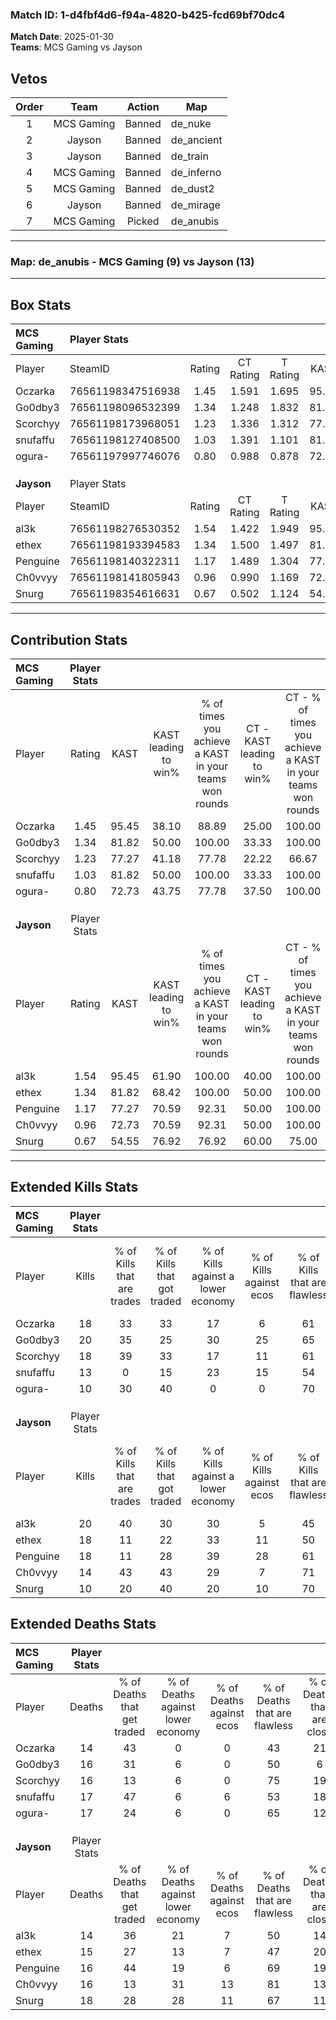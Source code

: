### Match ID: 1-d4fbf4d6-f94a-4820-b425-fcd69bf70dc4  
**Match Date**: 2025-01-30  
**Teams**: MCS Gaming vs Jayson  

## Vetos  

| Order | Team | Action | Map |
| :---: | :--: | :----: | --- |
| 1 | MCS Gaming | Banned | de_nuke |
| 2 | Jayson | Banned | de_ancient |
| 3 | Jayson | Banned | de_train |
| 4 | MCS Gaming | Banned | de_inferno |
| 5 | MCS Gaming | Banned | de_dust2 |
| 6 | Jayson | Banned | de_mirage |
| 7 | MCS Gaming | Picked | de_anubis |

---  

### **Map**: de_anubis - MCS Gaming (9) vs Jayson (13)  
---  

## Box Stats  

| **MCS Gaming** | Player Stats      |        |           |          |       |      |       |         |        |      |     |
| :- | :- | :-: | :-: | :-: | :-: | :-: | :-: | :-: | :-: | :-: | :-: |
| Player         | SteamID           | Rating | CT Rating | T Rating | KAST  | ADR  | Kills | Assists | Deaths | K/D  | HS% |
| Oczarka        | 76561198347516938 |  1.45  |   1.591   |  1.695   | 95.45 | 92.2 |  18   |    6    |   14   | 1.29 | 27  |
| Go0dby3        | 76561198096532399 |  1.34  |   1.248   |  1.832   | 81.82 | 85.3 |  20   |    2    |   16   | 1.25 | 60  |
| Scorchyy       | 76561198173968051 |  1.23  |   1.336   |  1.312   | 77.27 | 82.4 |  18   |    4    |   16   | 1.13 | 27  |
| snufaffu       | 76561198127408500 |  1.03  |   1.391   |  1.101   | 81.82 | 75.1 |  13   |    8    |   17   | 0.76 | 61  |
| ogura-         | 76561197997746076 |  0.80  |   0.988   |  0.878   | 72.73 | 61.0 |  10   |    6    |   17   | 0.59 | 80  |
|                |                   |        |           |          |       |      |       |         |        |      |     |
|                |                   |        |           |          |       |      |       |         |        |      |     |
|                |                   |        |           |          |       |      |       |         |        |      |     |
| **Jayson**     | Player Stats      |        |           |          |       |      |       |         |        |      |     |
| Player         | SteamID           | Rating | CT Rating | T Rating | KAST  | ADR  | Kills | Assists | Deaths | K/D  | HS% |
| al3k           | 76561198276530352 |  1.54  |   1.422   |  1.949   | 95.45 | 97.6 |  20   |    6    |   14   | 1.43 | 55  |
| ethex          | 76561198193394583 |  1.34  |   1.500   |  1.497   | 81.82 | 96.5 |  18   |    6    |   15   | 1.20 | 33  |
| Penguine       | 76561198140322311 |  1.17  |   1.489   |  1.304   | 77.27 | 68.3 |  18   |    2    |   16   | 1.13 | 44  |
| Ch0vvyy        | 76561198141805943 |  0.96  |   0.990   |  1.169   | 72.73 | 61.9 |  14   |    2    |   16   | 0.88 | 28  |
| Snurg          | 76561198354616631 |  0.67  |   0.502   |  1.124   | 54.55 | 67.1 |  10   |    8    |   18   | 0.56 | 40  |
---  

## Contribution Stats  

| **MCS Gaming** | Player Stats |       |                      |                                                        |                           |                                                             |                          |                                                            |
| :- | :-: | :-: | :-: | :-: | :-: | :-: | :-: | :-: |
| Player         |    Rating    | KAST  | KAST leading to win% | % of times you achieve a KAST in your teams won rounds | CT - KAST leading to win% | CT - % of times you achieve a KAST in your teams won rounds | T - KAST leading to win% | T - % of times you achieve a KAST in your teams won rounds |
| Oczarka        |     1.45     | 95.45 |        38.10         |                         88.89                          |           25.00           |                           100.00                            |          55.56           |                           83.33                            |
| Go0dby3        |     1.34     | 81.82 |        50.00         |                         100.00                         |           33.33           |                           100.00                            |          66.67           |                           100.00                           |
| Scorchyy       |     1.23     | 77.27 |        41.18         |                         77.78                          |           22.22           |                            66.67                            |          62.50           |                           83.33                            |
| snufaffu       |     1.03     | 81.82 |        50.00         |                         100.00                         |           33.33           |                           100.00                            |          66.67           |                           100.00                           |
| ogura-         |     0.80     | 72.73 |        43.75         |                         77.78                          |           37.50           |                           100.00                            |          50.00           |                           66.67                            |
|                |              |       |                      |                                                        |                           |                                                             |                          |                                                            |
|                |              |       |                      |                                                        |                           |                                                             |                          |                                                            |
|                |              |       |                      |                                                        |                           |                                                             |                          |                                                            |
| **Jayson**     | Player Stats |       |                      |                                                        |                           |                                                             |                          |                                                            |
| Player         |    Rating    | KAST  | KAST leading to win% | % of times you achieve a KAST in your teams won rounds | CT - KAST leading to win% | CT - % of times you achieve a KAST in your teams won rounds | T - KAST leading to win% | T - % of times you achieve a KAST in your teams won rounds |
| al3k           |     1.54     | 95.45 |        61.90         |                         100.00                         |           40.00           |                           100.00                            |          81.82           |                           100.00                           |
| ethex          |     1.34     | 81.82 |        68.42         |                         100.00                         |           50.00           |                           100.00                            |          81.82           |                           100.00                           |
| Penguine       |     1.17     | 77.27 |        70.59         |                         92.31                          |           50.00           |                           100.00                            |          88.89           |                           88.89                            |
| Ch0vvyy        |     0.96     | 72.73 |        70.59         |                         92.31                          |           50.00           |                           100.00                            |          88.89           |                           88.89                            |
| Snurg          |     0.67     | 54.55 |        76.92         |                         76.92                          |           60.00           |                            75.00                            |          87.50           |                           77.78                            |
---  

## Extended Kills Stats  

| **MCS Gaming** | Player Stats |                            |                            |                                    |                         |                              |                                 |                                       |                    |           |
| :- | :-: | :-: | :-: | :-: | :-: | :-: | :-: | :-: | :-: | :-: |
| Player         |    Kills     | % of Kills that are trades | % of Kills that got traded | % of Kills against a lower economy | % of Kills against ecos | % of Kills that are flawless | % of Kills that are close duels | % of Kills that are assisted by flash | Pistol Round Kills | AWP Kills |
| Oczarka        |      18      |             33             |             33             |                 17                 |            6            |              61              |               11                |                   6                   |         0          |     0     |
| Go0dby3        |      20      |             35             |             25             |                 30                 |           25            |              65              |               10                |                   0                   |         1          |     0     |
| Scorchyy       |      18      |             39             |             33             |                 17                 |           11            |              61              |               11                |                   0                   |         4          |     3     |
| snufaffu       |      13      |             0              |             15             |                 23                 |           15            |              54              |               23                |                   0                   |         3          |     0     |
| ogura-         |      10      |             30             |             40             |                 0                  |            0            |              70              |               30                |                  10                   |         2          |     0     |
|                |              |                            |                            |                                    |                         |                              |                                 |                                       |                    |           |
|                |              |                            |                            |                                    |                         |                              |                                 |                                       |                    |           |
|                |              |                            |                            |                                    |                         |                              |                                 |                                       |                    |           |
| **Jayson**     | Player Stats |                            |                            |                                    |                         |                              |                                 |                                       |                    |           |
| Player         |    Kills     | % of Kills that are trades | % of Kills that got traded | % of Kills against a lower economy | % of Kills against ecos | % of Kills that are flawless | % of Kills that are close duels | % of Kills that are assisted by flash | Pistol Round Kills | AWP Kills |
| al3k           |      20      |             40             |             30             |                 30                 |            5            |              45              |               15                |                   5                   |         2          |     0     |
| ethex          |      18      |             11             |             22             |                 33                 |           11            |              50              |               11                |                   0                   |         0          |     0     |
| Penguine       |      18      |             11             |             28             |                 39                 |           28            |              61              |               11                |                   0                   |         2          |     0     |
| Ch0vvyy        |      14      |             43             |             43             |                 29                 |            7            |              71              |               21                |                   0                   |         0          |     9     |
| Snurg          |      10      |             20             |             40             |                 20                 |           10            |              70              |               20                |                   0                   |         0          |     0     |
## Extended Deaths Stats  

| **MCS Gaming** | Player Stats |                             |                                   |                          |                               |                            |                           |               |
| :- | :-: | :-: | :-: | :-: | :-: | :-: | :-: | :-: |
| Player         |    Deaths    | % of Deaths that get traded | % of Deaths against lower economy | % of Deaths against ecos | % of Deaths that are flawless | % of Deaths that are close | % of Deaths while blinded | Deaths to AWP |
| Oczarka        |      14      |             43              |                 0                 |            0             |              43               |             21             |             0             |       0       |
| Go0dby3        |      16      |             31              |                 6                 |            0             |              50               |             6              |             0             |       3       |
| Scorchyy       |      16      |             13              |                 6                 |            0             |              75               |             19             |             0             |       1       |
| snufaffu       |      17      |             47              |                 6                 |            6             |              53               |             18             |             0             |       3       |
| ogura-         |      17      |             24              |                 6                 |            0             |              65               |             12             |             6             |       2       |
|                |              |                             |                                   |                          |                               |                            |                           |               |
|                |              |                             |                                   |                          |                               |                            |                           |               |
|                |              |                             |                                   |                          |                               |                            |                           |               |
| **Jayson**     | Player Stats |                             |                                   |                          |                               |                            |                           |               |
| Player         |    Deaths    | % of Deaths that get traded | % of Deaths against lower economy | % of Deaths against ecos | % of Deaths that are flawless | % of Deaths that are close | % of Deaths while blinded | Deaths to AWP |
| al3k           |      14      |             36              |                21                 |            7             |              50               |             14             |             0             |       0       |
| ethex          |      15      |             27              |                13                 |            7             |              47               |             20             |             0             |       0       |
| Penguine       |      16      |             44              |                19                 |            6             |              69               |             19             |            13             |       0       |
| Ch0vvyy        |      16      |             13              |                31                 |            13            |              81               |             13             |             0             |       3       |
| Snurg          |      18      |             28              |                28                 |            11            |              67               |             11             |             0             |       0       |
